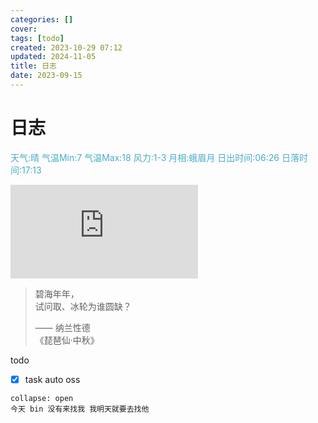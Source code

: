 ```yaml
---
categories: []
cover: 
tags: [todo]
created: 2023-10-29 07:12
updated: 2024-11-05
title: 日志
date: 2023-09-15
---
```

# 日志


<font color="#4bacc6">天气:晴  气温Min:7  气温Max:18  风力:1-3  月相:蛾眉月  日出时间:06:26  日落时间:17:13</font>

![bing](https://bing.img.run/uhd.php)

> 碧海年年，  
> 试问取、冰轮为谁圆缺？  
> 
> —— 纳兰性德  
> 《琵琶仙·中秋》


todo 
- [x]  task auto oss

```ad-note
collapse: open
今天 bin 没有来找我 我明天就要去找他
```


